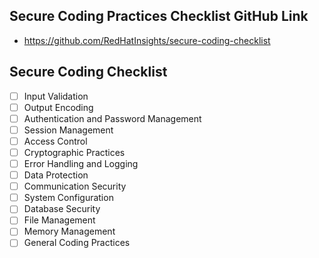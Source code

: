 ## Secure Coding Practices Checklist GitHub Link
- https://github.com/RedHatInsights/secure-coding-checklist

## Secure Coding Checklist
- [ ] Input Validation
- [ ] Output Encoding
- [ ] Authentication and Password Management
- [ ] Session Management
- [ ] Access Control
- [ ] Cryptographic Practices
- [ ] Error Handling and Logging
- [ ] Data Protection
- [ ] Communication Security
- [ ] System Configuration
- [ ] Database Security
- [ ] File Management
- [ ] Memory Management
- [ ] General Coding Practices
